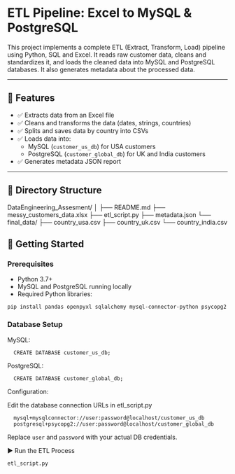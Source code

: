 # ETL Pipeline: Excel to MySQL & PostgreSQL

This project implements a complete ETL (Extract, Transform, Load) pipeline using Python, SQL and Excel. It reads raw customer data, cleans and standardizes it, and loads the cleaned data into MySQL and PostgreSQL databases. It also generates metadata about the processed data.

---

## 🧩 Features

- ✅ Extracts data from an Excel file
- ✅ Cleans and transforms the data (dates, strings, countries)
- ✅ Splits and saves data by country into CSVs
- ✅ Loads data into:
  - MySQL (`customer_us_db`) for USA customers
  - PostgreSQL (`customer_global_db`) for UK and India customers
- ✅ Generates metadata JSON report

---


## 📁 Directory Structure

DataEngineering_Assesment/
│
├── README.md
├── messy_customers_data.xlsx
├── etl_script.py
├── metadata.json
└── final_data/
    ├── country_usa.csv
    ├── country_uk.csv
    └── country_india.csv

## 🚀 Getting Started

### Prerequisites


- Python 3.7+
- MySQL and PostgreSQL running locally
- Required Python libraries:


````pip install pandas openpyxl sqlalchemy mysql-connector-python psycopg2````


### Database Setup

MySQL:

      CREATE DATABASE customer_us_db;

PostgreSQL:

      CREATE DATABASE customer_global_db;

Configuration:

Edit the database connection URLs in etl_script.py

      mysql+mysqlconnector://user:password@localhost/customer_us_db
      postgresql+psycopg2://user:password@localhost/customer_global_db

Replace ````user```` and ````password```` with your actual DB credentials.

▶️ Run the ETL Process

````etl_script.py````

